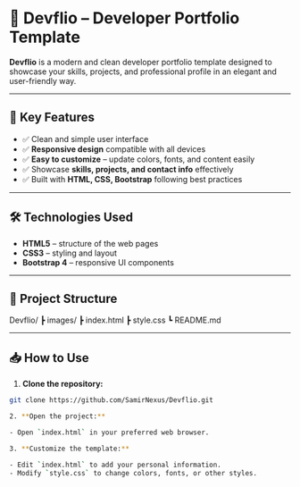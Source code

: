 # 🚀 Devflio – Developer Portfolio Template

**Devflio** is a modern and clean developer portfolio template designed to showcase your skills, projects, and professional profile in an elegant and user-friendly way.

---

## 🌟 Key Features

- ✅ Clean and simple user interface  
- ✅ **Responsive design** compatible with all devices  
- ✅ **Easy to customize** – update colors, fonts, and content easily  
- ✅ Showcase **skills, projects, and contact info** effectively  
- ✅ Built with **HTML, CSS, Bootstrap** following best practices  

---

## 🛠️ Technologies Used

- **HTML5** – structure of the web pages  
- **CSS3** – styling and layout  
- **Bootstrap 4** – responsive UI components  

---

## 📂 Project Structure

Devflio/
┣ images/
┣ index.html
┣ style.css
┗ README.md

---

## 📥 How to Use

1. **Clone the repository:**

```bash
git clone https://github.com/SamirNexus/Devflio.git

2. **Open the project:**

- Open `index.html` in your preferred web browser.

3. **Customize the template:**

- Edit `index.html` to add your personal information.  
- Modify `style.css` to change colors, fonts, or other styles.


